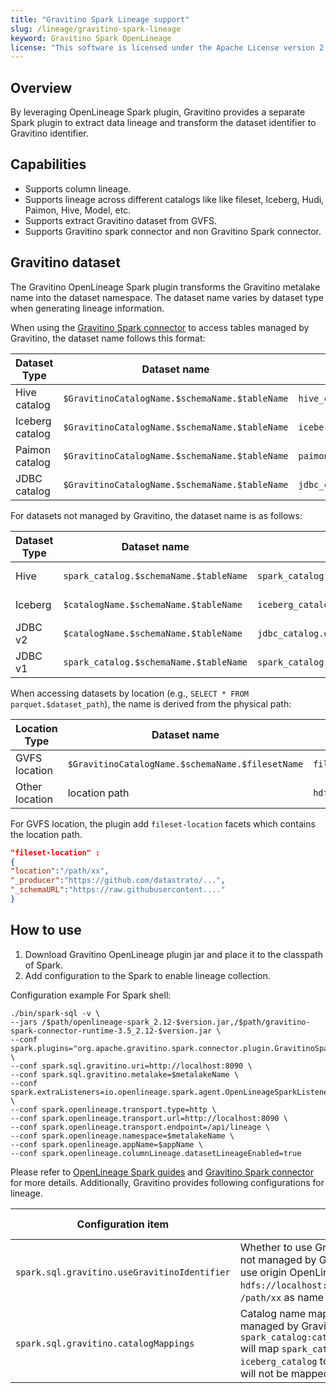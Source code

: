 ```yaml
---
title: "Gravitino Spark Lineage support"
slug: /lineage/gravitino-spark-lineage
keyword: Gravitino Spark OpenLineage
license: "This software is licensed under the Apache License version 2."
---
```


## Overview

By leveraging OpenLineage Spark plugin, Gravitino provides a separate Spark plugin to extract data lineage and transform the dataset identifier to Gravitino identifier.

## Capabilities

- Supports column lineage.
- Supports lineage across different catalogs like like fileset, Iceberg, Hudi, Paimon, Hive, Model, etc.
- Supports extract Gravitino dataset from GVFS.
- Supports Gravitino spark connector and non Gravitino Spark connector.

## Gravitino dataset

The Gravitino OpenLineage Spark plugin transforms the Gravitino metalake name into the dataset namespace. The dataset name varies by dataset type when generating lineage information.

When using the [Gravitino Spark connector](/spark-connector/spark-connector.md) to access tables managed by Gravitino, the dataset name follows this format:

| Dataset Type    | Dataset name                                   | Example                    | Since Version    |
|-----------------|------------------------------------------------|----------------------------|------------------|
| Hive catalog    | `$GravitinoCatalogName.$schemaName.$tableName` | `hive_catalog.db.student`  | 0.9.0-incubating |
| Iceberg catalog | `$GravitinoCatalogName.$schemaName.$tableName` | `iceberg_catalog.db.score` | 0.9.0-incubating |
| Paimon catalog  | `$GravitinoCatalogName.$schemaName.$tableName` | `paimon_catalog.db.detail` | 0.9.0-incubating |
| JDBC catalog    | `$GravitinoCatalogName.$schemaName.$tableName` | `jdbc_catalog.db.score`    | 0.9.0-incubating |

For datasets not managed by Gravitino, the dataset name is as follows:

| Dataset Type | Dataset name                           | Example                               | Since Version    |
|--------------|----------------------------------------|---------------------------------------|------------------|
| Hive         | `spark_catalog.$schemaName.$tableName` | `spark_catalog.db.table`              | 0.9.0-incubating |
| Iceberg      | `$catalogName.$schemaName.$tableName`  | `iceberg_catalog.db.table`            | 0.9.0-incubating |
| JDBC v2      | `$catalogName.$schemaName.$tableName`  | `jdbc_catalog.db.table`               | 0.9.0-incubating |
| JDBC v1      | `spark_catalog.$schemaName.$tableName` | `spark_catalog.postgres.public.table` | 0.9.0-incubating |

When accessing datasets by location (e.g., `SELECT * FROM parquet.$dataset_path`), the name is derived from the physical path:

| Location Type  | Dataset name                                     | Example                               | Since Version    |
|----------------|--------------------------------------------------|---------------------------------------|------------------|
| GVFS location  | `$GravitinoCatalogName.$schemaName.$filesetName` | `fileset_catalog.schema.fileset_a`    | 0.9.0-incubating |
| Other location | location path                                    | `hdfs://127.0.0.1:9000/tmp/a/student` | 0.9.0-incubating |

For GVFS location, the plugin add `fileset-location` facets which contains the location path.

```json
"fileset-location" :
{
"location":"/path/xx",
"_producer":"https://github.com/datastrato/...",
"_schemaURL":"https://raw.githubusercontent...."
}
```

## How to use 

1. Download Gravitino OpenLineage plugin jar and place it to the classpath of Spark.
2. Add configuration to the Spark to enable lineage collection.

Configuration example For Spark shell:

```shell
./bin/spark-sql -v \
--jars /$path/openlineage-spark_2.12-$version.jar,/$path/gravitino-spark-connector-runtime-3.5_2.12-$version.jar \
--conf spark.plugins="org.apache.gravitino.spark.connector.plugin.GravitinoSparkPlugin" \
--conf spark.sql.gravitino.uri=http://localhost:8090 \
--conf spark.sql.gravitino.metalake=$metalakeName \
--conf spark.extraListeners=io.openlineage.spark.agent.OpenLineageSparkListener \
--conf spark.openlineage.transport.type=http \
--conf spark.openlineage.transport.url=http://localhost:8090 \
--conf spark.openlineage.transport.endpoint=/api/lineage \
--conf spark.openlineage.namespace=$metalakeName \
--conf spark.openlineage.appName=$appName \
--conf spark.openlineage.columnLineage.datasetLineageEnabled=true 
```

Please refer to [OpenLineage Spark guides](https://openlineage.io/docs/guides/spark/) and [Gravitino Spark connector](/spark-connector/spark-connector.md) for more details. Additionally, Gravitino provides following configurations for lineage. 

<table>
  <thead>
    <tr>
      <th>Configuration item</th>
      <th>Description</th>
      <th>Default value</th>
      <th>Required</th>
      <th>Since Version</th>
    </tr>
  </thead>
  <tbody>
    <tr>
      <td><code>spark.sql.gravitino.useGravitinoIdentifier</code></td>
      <td>Whether to use Gravitino identifier for the dataset not managed by Gravitino. If setting to false, will use origin OpenLineage dataset identifier, like <code>hdfs://localhost:9000</code> as namespace and <code>/path/xx</code> as name for hive table.</td>
      <td>True</td>
      <td>No</td>
      <td>0.9.0-incubating</td>
    </tr>
    <tr>
      <td><code>spark.sql.gravitino.catalogMappings</code></td>
      <td>Catalog name mapping roles for the dataset not managed by Gravitino. For example <code>spark_catalog:catalog1,iceberg_catalog:catalog2</code> will map <code>spark_catalog</code> to <code>catalog1</code> and <code>iceberg_catalog</code> to <code>catalog2</code>, the other catalogs will not be mapped.</td>
      <td>None</td>
      <td>No</td>
      <td>0.9.0-incubating</td>
    </tr>
  </tbody>
</table>
